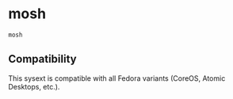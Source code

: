 # mosh

`mosh`

## Compatibility

This sysext is compatible with all Fedora variants (CoreOS, Atomic Desktops,
etc.).
